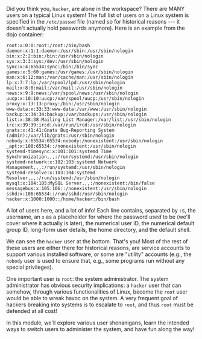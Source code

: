 Did you think you, `hacker`, are alone in the workspace?
There are MANY users on a typical Linux system!
The full list of users on a Linux system is specified in the `/etc/passwd` file (named so for historical reasons --- it doesn't actually hold passwords anymore).
Here is an example from the dojo container:

```console
root:x:0:0:root:/root:/bin/bash
daemon:x:1:1:daemon:/usr/sbin:/usr/sbin/nologin
bin:x:2:2:bin:/bin:/usr/sbin/nologin
sys:x:3:3:sys:/dev:/usr/sbin/nologin
sync:x:4:65534:sync:/bin:/bin/sync
games:x:5:60:games:/usr/games:/usr/sbin/nologin
man:x:6:12:man:/var/cache/man:/usr/sbin/nologin
lp:x:7:7:lp:/var/spool/lpd:/usr/sbin/nologin
mail:x:8:8:mail:/var/mail:/usr/sbin/nologin
news:x:9:9:news:/var/spool/news:/usr/sbin/nologin
uucp:x:10:10:uucp:/var/spool/uucp:/usr/sbin/nologin
proxy:x:13:13:proxy:/bin:/usr/sbin/nologin
www-data:x:33:33:www-data:/var/www:/usr/sbin/nologin
backup:x:34:34:backup:/var/backups:/usr/sbin/nologin
list:x:38:38:Mailing List Manager:/var/list:/usr/sbin/nologin
irc:x:39:39:ircd:/var/run/ircd:/usr/sbin/nologin
gnats:x:41:41:Gnats Bug-Reporting System (admin):/var/lib/gnats:/usr/sbin/nologin
nobody:x:65534:65534:nobody:/nonexistent:/usr/sbin/nologin
_apt:x:100:65534::/nonexistent:/usr/sbin/nologin
systemd-timesync:x:101:101:systemd Time Synchronization,,,:/run/systemd:/usr/sbin/nologin
systemd-network:x:102:103:systemd Network Management,,,:/run/systemd:/usr/sbin/nologin
systemd-resolve:x:103:104:systemd Resolver,,,:/run/systemd:/usr/sbin/nologin
mysql:x:104:105:MySQL Server,,,:/nonexistent:/bin/false
messagebus:x:105:106::/nonexistent:/usr/sbin/nologin
sshd:x:106:65534::/run/sshd:/usr/sbin/nologin
hacker:x:1000:1000::/home/hacker:/bin/bash
```

A lot of users here, and a lot of info!
Each line contains, separated by `:`s, the username, an `x` as a placeholder for where the password _used_ to be (we'll cover where it actually is later), the numerical user ID, the numerical default group ID, long-form user details, the home directory, and the default shell.

We can see the `hacker` user at the bottom.
That's you!
Most of the rest of these users are either there for historical reasons, are service accounts to support various installed software, or some are "utility" accounts (e.g., the `nobody` user is used to ensure that, e.g., some programs run without any special privileges).

One important user is `root`: the system administrator.
The system administrator has obvious security implications: a `hacker` user that can somehow, through various functionalities of Linux, become the `root` user would be able to wreak havoc on the system.
A very frequent goal of hackers breaking into systems is to escalate to `root`, and thus `root` must be defended at all cost!

In this module, we'll explore various user shenanigans, learn the intended ways to switch users to administer the system, and have fun along the way!
